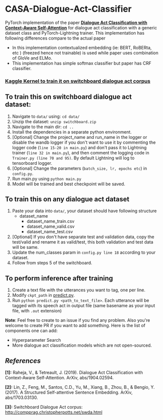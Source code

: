 # CASA-Dialogue-Act-Classifier
PyTorch implementation of the paper [**Dialogue Act Classification with Context-Aware Self-Attention**](https://arxiv.org/abs/1904.02594) for dialogue act classification with a generic dataset class and PyTorch-Lightning trainer. This implementation has following differences compare to the actual paper
- In this implementation contextualized embedding (ie: BERT, RoBERta, etc ) (freezed hence not trainable) is used while paper uses combination of GloVe and ELMo.
- This implementation has simple softmax classifier but paper has CRF classifier.

###  [Kaggle Kernel to train it on switchboard dialogue act corpus](https://www.kaggle.com/eabdul/casa-dialogue-act-classifier)

## To train this on switchboard dialogue act dataset:
  1. Navigate to `data/` using: `cd data/`
  2. Unzip the dataset: `unzip switchboard.zip`
  3. Navigate to the main dir: `cd ..`
  4. Install the dependencies in a separate python environment.
  5. [Optional] Change the project_name and run_name in the logger or disable the wandb logger if you don't want to use it by commenting the logger code (`line 15-20 in main.py`) and don't pass it to Lightning trainer (`line 32 in main.py`), and then comment the logging code in `Trainer.py (line 70 and 95)`.  By default Lightning will log to tensorboard logger.
  6. [Optional] Change the parameters (`batch_size, lr, epochs etc`) in `config.py`.
  7. Run main.py using `python main.py`
  8. Model will be trained and best checkpoint will be saved. 
  

## To train this on any dialogue act dataset 

1. Paste your data into `data/`, your dataset should have following structure
    - dataset_name
      - dataset_name_train.csv
      - dataset_name_valid.csv
      - dataset_name_test.csv
2. [Optional] If you don't have separate test and validation data, copy the test/valid and rename it as valid/test, this both validation and test data will be same. 
3. Update the num_classes param in `config.py line 18` according to your dataset.
4. Follow from steps 5 of the switchboard.
  

## To perform inference after training
1. Create a text file with the utterances you want to tag, one per line.
2. Modify `ckpt_path` in [predict.py](predict.py).
3. Run `python predict.py <path_to_text_file>`. 
   Each utterance will be tagged with its speech act in output file
   (same basename as your input file, with `.out` extension)


**Note**: Feel free to create to an issue if you find any problem. Also you're welcome to create PR if you want to add something. Here is the list of components one can add:
- Hyperparameter Search
- More dialogue act classification models which are not open-sourced. 


  
## *References*
**[1]:** Raheja, V., & Tetreault, J. (2019). Dialogue Act Classification with Context-Aware Self-Attention. ArXiv, abs/1904.02594.

**[2]:** Lin, Z., Feng, M., Santos, C.D., Yu, M., Xiang, B., Zhou, B., & Bengio, Y. (2017). A Structured Self-attentive Sentence Embedding. ArXiv, abs/1703.03130.

**[3]:** Switchboard Dialogue Act corpus: http://compprag.christopherpotts.net/swda.html